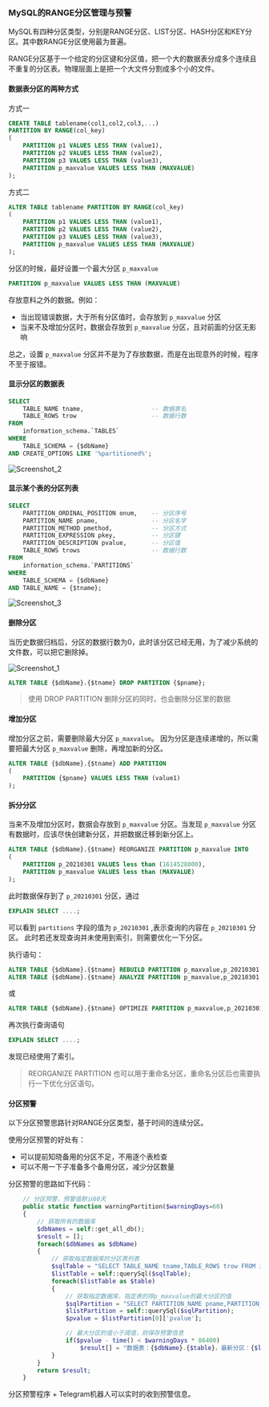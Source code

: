 ### MySQL的RANGE分区管理与预警

MySQL有四种分区类型，分别是RANGE分区、LIST分区、HASH分区和KEY分区。其中数RANGE分区使用最为普遍。

RANGE分区基于一个给定的分区键和分区值，把一个大的数据表分成多个连续且不重复的分区表。物理层面上是把一个大文件分割成多个小的文件。

#### 数据表分区的两种方式

方式一
```sql
CREATE TABLE tablename(col1,col2,col3,...)
PARTITION BY RANGE(col_key)
(
    PARTITION p1 VALUES LESS THAN (value1),
    PARTITION p2 VALUES LESS THAN (value2),
    PARTITION p3 VALUES LESS THAN (value3),
    PARTITION p_maxvalue VALUES LESS THAN (MAXVALUE)
);
```

方式二
```sql
ALTER TABLE tablename PARTITION BY RANGE(col_key) 
(
    PARTITION p1 VALUES LESS THAN (value1),
    PARTITION p2 VALUES LESS THAN (value2),
    PARTITION p3 VALUES LESS THAN (value3),
    PARTITION p_maxvalue VALUES LESS THAN (MAXVALUE)
);
```

分区的时候，最好设置一个最大分区 ```p_maxvalue```
```sql
PARTITION p_maxvalue VALUES LESS THAN (MAXVALUE)
``` 
存放意料之外的数据。例如：

- 当出现错误数据，大于所有分区值时，会存放到 ```p_maxvalue``` 分区
- 当来不及增加分区时，数据会存放到 ```p_maxvalue``` 分区，且对前面的分区无影响

总之，设置 ```p_maxvalue``` 分区并不是为了存放数据，而是在出现意外的时候，程序不至于报错。

#### 显示分区的数据表
```sql
SELECT
	TABLE_NAME tname,                   -- 数据表名
	TABLE_ROWS trow                     -- 数据行数
FROM
	information_schema.`TABLES`
WHERE
	TABLE_SCHEMA = {$dbName}
AND CREATE_OPTIONS LIKE '%partitioned%';
```
![Screenshot_2](http://tva1.sinaimg.cn/large/7d4c6366gy1glxvwlv028j20zu09j0sw.jpg)

#### 显示某个表的分区列表
```sql
SELECT
	PARTITION_ORDINAL_POSITION onum,    -- 分区序号
	PARTITION_NAME pname,               -- 分区名字
	PARTITION_METHOD pmethod,           -- 分区方式
	PARTITION_EXPRESSION pkey,          -- 分区键
	PARTITION_DESCRIPTION pvalue,       -- 分区值
	TABLE_ROWS trows                    -- 数据行数
FROM
	information_schema.`PARTITIONS`
WHERE
	TABLE_SCHEMA = {$dbName}
AND TABLE_NAME = {$tname};
```
![Screenshot_3](http://tvax4.sinaimg.cn/large/7d4c6366gy1glxw1kt2cnj20q60l074y.jpg)


#### 删除分区
当历史数据归档后，分区的数据行数为0，此时该分区已经无用，为了减少系统的文件数，可以把它删除掉。


![Screenshot_1](http://tvax2.sinaimg.cn/large/7d4c6366gy1glxwhqxvfej20q00kvdgh.jpg)

```sql
ALTER TABLE {$dbName}.{$tname} DROP PARTITION {$pname};
```
>使用 DROP PARTITION 删除分区的同时，也会删除分区里的数据

#### 增加分区
增加分区之前，需要删除最大分区 ```p_maxvalue```。
因为分区是连续递增的，所以需要把最大分区 ```p_maxvalue``` 删除，再增加新的分区。

```sql
ALTER TABLE {$dbName}.{$tname} ADD PARTITION 
(
    PARTITION {$pname} VALUES LESS THAN (value1)
);
```

#### 拆分分区
当来不及增加分区时，数据会存放到 ```p_maxvalue``` 分区。当发现 ```p_maxvalue``` 分区有数据时，应该尽快创建新分区，并把数据迁移到新分区上。

```sql
ALTER TABLE {$dbName}.{$tname} REORGANIZE PARTITION p_maxvalue INTO 
(
	PARTITION p_20210301 VALUES less than (1614528000),
	PARTITION p_maxvalue VALUES less than (MAXVALUE)
);
```
此时数据保存到了 ```p_20210301``` 分区，通过
```sql
EXPLAIN SELECT ....;
```
可以看到 ```partitions``` 字段的值为 ```p_20210301``` ,表示查询的内容在 ```p_20210301``` 分区。
此时若还发现查询并未使用到索引，则需要优化一下分区。

执行语句：
```sql
ALTER TABLE {$dbName}.{$tname} REBUILD PARTITION p_maxvalue,p_20210301;         -- 重建分区
ALTER TABLE {$dbName}.{$tname} ANALYZE PARTITION p_maxvalue,p_20210301;         -- 分析分区
```
或
```sql
ALTER TABLE {$dbName}.{$tname} OPTIMIZE PARTITION p_maxvalue,p_20210301;;
```
再次执行查询语句
```sql
EXPLAIN SELECT ....;
```
发现已经使用了索引。

>REORGANIZE PARTITION 也可以用于重命名分区，重命名分区后也需要执行一下优化分区语句。


#### 分区预警
以下分区预警思路针对RANGE分区类型，基于时间的连续分区。

使用分区预警的好处有：
- 可以提前知晓备用的分区不足，不用逐个表检查
- 可以不用一下子准备多个备用分区，减少分区数量

分区预警的思路如下代码：
```php
    // 分区预警，预警值默认60天
    public static function warningPartition($warningDays=60)
    {
        // 获取所有的数据库
        $dbNames = self::get_all_db();
        $result = [];
        foreach($dbNames as $dbName)
        {
            // 获取指定数据库的分区表列表
            $sqlTable = "SELECT TABLE_NAME tname,TABLE_ROWS trow FROM information_schema.`TABLES` WHERE TABLE_SCHEMA='{$dbName}' AND CREATE_OPTIONS LIKE '%partitioned%'";
            $listTable = self::querySql($sqlTable);
            foreach($listTable as $table)
            {
                // 获取指定数据库，指定表的除p_maxvalue的最大分区的值
                $sqlPartition = "SELECT PARTITION_NAME pname,PARTITION_DESCRIPTION pvalue FROM information_schema.`PARTITIONS` WHERE TABLE_SCHEMA='{$dbName}' AND TABLE_NAME='{$table}' AND PARTITION_NAME != 'p_maxvalue' ORDER BY PARTITION_DESCRIPTION DESC LIMIT 1";
                $listPartition = self::querySql($sqlPartition);
                $pvalue = $listPartition[0]['pvalue'];

                // 最大分区的值小于阈值，则保存预警信息
                if($pvalue - time() < $warningDays * 86400)
                    $result[] = "数据表：{$dbName}.{$table}，最新分区：{$listPartition[0]['pname']} - {$listPartition[0]['pvalue']}，预警阈值：{$warningDays}天";  
            }
        }
        return $result;
    }
```
分区预警程序 + Telegram机器人可以实时的收到预警信息。
